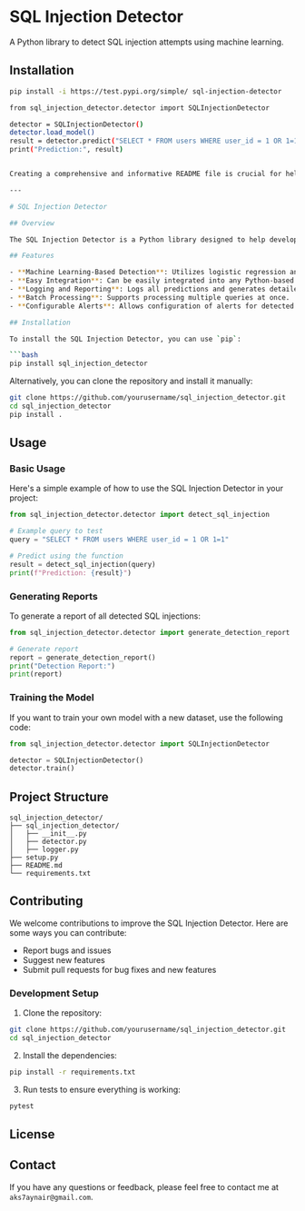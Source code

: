 # SQL Injection Detector

A Python library to detect SQL injection attempts using machine learning.

## Installation

```bash
pip install -i https://test.pypi.org/simple/ sql-injection-detector

from sql_injection_detector.detector import SQLInjectionDetector

detector = SQLInjectionDetector()
detector.load_model()
result = detector.predict("SELECT * FROM users WHERE user_id = 1 OR 1=1")
print("Prediction:", result)


Creating a comprehensive and informative README file is crucial for helping users understand how to use your project and what it offers. Here is a detailed example of what you can include in your README file for the SQL injection detection project:

---

# SQL Injection Detector

## Overview

The SQL Injection Detector is a Python library designed to help developers detect and prevent SQL injection attacks. It uses machine learning techniques to identify potentially harmful SQL queries and can be easily integrated into existing web applications to enhance security.

## Features

- **Machine Learning-Based Detection**: Utilizes logistic regression and text vectorization to identify SQL injection attempts.
- **Easy Integration**: Can be easily integrated into any Python-based web application.
- **Logging and Reporting**: Logs all predictions and generates detailed reports on detected SQL injection attempts.
- **Batch Processing**: Supports processing multiple queries at once.
- **Configurable Alerts**: Allows configuration of alerts for detected SQL injections.

## Installation

To install the SQL Injection Detector, you can use `pip`:

```bash
pip install sql_injection_detector
```

Alternatively, you can clone the repository and install it manually:

```bash
git clone https://github.com/yourusername/sql_injection_detector.git
cd sql_injection_detector
pip install .
```

## Usage

### Basic Usage

Here's a simple example of how to use the SQL Injection Detector in your project:

```python
from sql_injection_detector.detector import detect_sql_injection

# Example query to test
query = "SELECT * FROM users WHERE user_id = 1 OR 1=1"

# Predict using the function
result = detect_sql_injection(query)
print(f"Prediction: {result}")
```

### Generating Reports

To generate a report of all detected SQL injections:

```python
from sql_injection_detector.detector import generate_detection_report

# Generate report
report = generate_detection_report()
print("Detection Report:")
print(report)
```

### Training the Model

If you want to train your own model with a new dataset, use the following code:

```python
from sql_injection_detector.detector import SQLInjectionDetector

detector = SQLInjectionDetector()
detector.train()
```

## Project Structure

```
sql_injection_detector/
├── sql_injection_detector/
│   ├── __init__.py
│   ├── detector.py
│   ├── logger.py
├── setup.py
├── README.md
└── requirements.txt
```

## Contributing

We welcome contributions to improve the SQL Injection Detector. Here are some ways you can contribute:

- Report bugs and issues
- Suggest new features
- Submit pull requests for bug fixes and new features

### Development Setup

1. Clone the repository:

```bash
git clone https://github.com/yourusername/sql_injection_detector.git
cd sql_injection_detector
```

2. Install the dependencies:

```bash
pip install -r requirements.txt
```

3. Run tests to ensure everything is working:

```bash
pytest
```

## License

<!-- This project is licensed under the MIT License - see the [LICENSE](LICENSE) file for details. -->

## Contact

If you have any questions or feedback, please feel free to contact me at `aks7aynair@gmail.com`.
